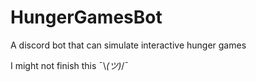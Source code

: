 # HungerGamesBot
A discord bot that can simulate interactive hunger games

I might not finish this ¯\\_(ツ)_/¯
